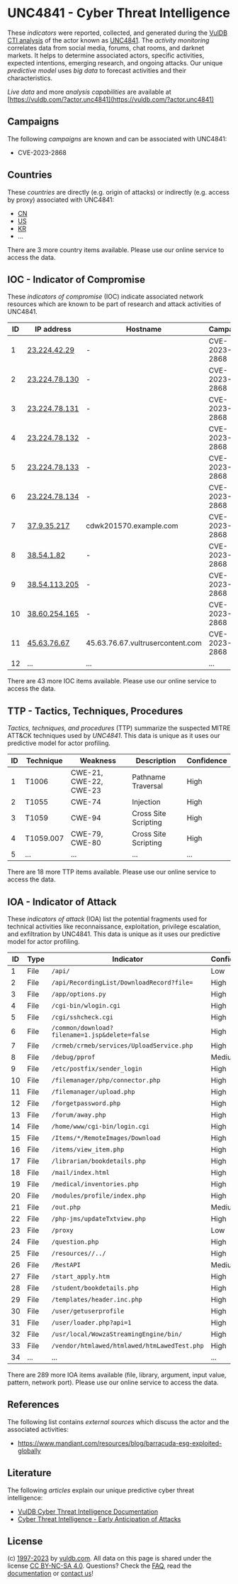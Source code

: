 # UNC4841 - Cyber Threat Intelligence

These _indicators_ were reported, collected, and generated during the [VulDB CTI analysis](https://vuldb.com/?kb.cti) of the actor known as [UNC4841](https://vuldb.com/?actor.unc4841). The _activity monitoring_ correlates data from social media, forums, chat rooms, and darknet markets. It helps to determine associated actors, specific activities, expected intentions, emerging research, and ongoing attacks. Our unique _predictive model_ uses _big data_ to forecast activities and their characteristics.

_Live data_ and more _analysis capabilities_ are available at [https://vuldb.com/?actor.unc4841](https://vuldb.com/?actor.unc4841)

## Campaigns

The following _campaigns_ are known and can be associated with UNC4841:

* CVE-2023-2868

## Countries

These _countries_ are directly (e.g. origin of attacks) or indirectly (e.g. access by proxy) associated with UNC4841:

* [CN](https://vuldb.com/?country.cn)
* [US](https://vuldb.com/?country.us)
* [KR](https://vuldb.com/?country.kr)
* ...

There are 3 more country items available. Please use our online service to access the data.

## IOC - Indicator of Compromise

These _indicators of compromise_ (IOC) indicate associated network resources which are known to be part of research and attack activities of UNC4841.

ID | IP address | Hostname | Campaign | Confidence
-- | ---------- | -------- | -------- | ----------
1 | [23.224.42.29](https://vuldb.com/?ip.23.224.42.29) | - | CVE-2023-2868 | High
2 | [23.224.78.130](https://vuldb.com/?ip.23.224.78.130) | - | CVE-2023-2868 | High
3 | [23.224.78.131](https://vuldb.com/?ip.23.224.78.131) | - | CVE-2023-2868 | High
4 | [23.224.78.132](https://vuldb.com/?ip.23.224.78.132) | - | CVE-2023-2868 | High
5 | [23.224.78.133](https://vuldb.com/?ip.23.224.78.133) | - | CVE-2023-2868 | High
6 | [23.224.78.134](https://vuldb.com/?ip.23.224.78.134) | - | CVE-2023-2868 | High
7 | [37.9.35.217](https://vuldb.com/?ip.37.9.35.217) | cdwk201570.example.com | CVE-2023-2868 | High
8 | [38.54.1.82](https://vuldb.com/?ip.38.54.1.82) | - | CVE-2023-2868 | High
9 | [38.54.113.205](https://vuldb.com/?ip.38.54.113.205) | - | CVE-2023-2868 | High
10 | [38.60.254.165](https://vuldb.com/?ip.38.60.254.165) | - | CVE-2023-2868 | High
11 | [45.63.76.67](https://vuldb.com/?ip.45.63.76.67) | 45.63.76.67.vultrusercontent.com | CVE-2023-2868 | High
12 | ... | ... | ... | ...

There are 43 more IOC items available. Please use our online service to access the data.

## TTP - Tactics, Techniques, Procedures

_Tactics, techniques, and procedures_ (TTP) summarize the suspected MITRE ATT&CK techniques used by _UNC4841_. This data is unique as it uses our predictive model for actor profiling.

ID | Technique | Weakness | Description | Confidence
-- | --------- | -------- | ----------- | ----------
1 | T1006 | CWE-21, CWE-22, CWE-23 | Pathname Traversal | High
2 | T1055 | CWE-74 | Injection | High
3 | T1059 | CWE-94 | Cross Site Scripting | High
4 | T1059.007 | CWE-79, CWE-80 | Cross Site Scripting | High
5 | ... | ... | ... | ...

There are 18 more TTP items available. Please use our online service to access the data.

## IOA - Indicator of Attack

These _indicators of attack_ (IOA) list the potential fragments used for technical activities like reconnaissance, exploitation, privilege escalation, and exfiltration by UNC4841. This data is unique as it uses our predictive model for actor profiling.

ID | Type | Indicator | Confidence
-- | ---- | --------- | ----------
1 | File | `/api/` | Low
2 | File | `/api/RecordingList/DownloadRecord?file=` | High
3 | File | `/app/options.py` | High
4 | File | `/cgi-bin/wlogin.cgi` | High
5 | File | `/cgi/sshcheck.cgi` | High
6 | File | `/common/download?filename=1.jsp&delete=false` | High
7 | File | `/crmeb/crmeb/services/UploadService.php` | High
8 | File | `/debug/pprof` | Medium
9 | File | `/etc/postfix/sender_login` | High
10 | File | `/filemanager/php/connector.php` | High
11 | File | `/filemanager/upload.php` | High
12 | File | `/forgetpassword.php` | High
13 | File | `/forum/away.php` | High
14 | File | `/home/www/cgi-bin/login.cgi` | High
15 | File | `/Items/*/RemoteImages/Download` | High
16 | File | `/items/view_item.php` | High
17 | File | `/librarian/bookdetails.php` | High
18 | File | `/mail/index.html` | High
19 | File | `/medical/inventories.php` | High
20 | File | `/modules/profile/index.php` | High
21 | File | `/out.php` | Medium
22 | File | `/php-jms/updateTxtview.php` | High
23 | File | `/proxy` | Low
24 | File | `/question.php` | High
25 | File | `/resources//../` | High
26 | File | `/RestAPI` | Medium
27 | File | `/start_apply.htm` | High
28 | File | `/student/bookdetails.php` | High
29 | File | `/templates/header.inc.php` | High
30 | File | `/user/getuserprofile` | High
31 | File | `/user/loader.php?api=1` | High
32 | File | `/usr/local/WowzaStreamingEngine/bin/` | High
33 | File | `/vendor/htmlawed/htmlawed/htmLawedTest.php` | High
34 | ... | ... | ...

There are 289 more IOA items available (file, library, argument, input value, pattern, network port). Please use our online service to access the data.

## References

The following list contains _external sources_ which discuss the actor and the associated activities:

* https://www.mandiant.com/resources/blog/barracuda-esg-exploited-globally

## Literature

The following _articles_ explain our unique predictive cyber threat intelligence:

* [VulDB Cyber Threat Intelligence Documentation](https://vuldb.com/?kb.cti)
* [Cyber Threat Intelligence - Early Anticipation of Attacks](https://www.scip.ch/en/?labs.20201022)

## License

(c) [1997-2023](https://vuldb.com/?kb.changelog) by [vuldb.com](https://vuldb.com/?kb.about). All data on this page is shared under the license [CC BY-NC-SA 4.0](https://creativecommons.org/licenses/by-nc-sa/4.0/). Questions? Check the [FAQ](https://vuldb.com/?kb.faq), read the [documentation](https://vuldb.com/?kb) or [contact us](https://vuldb.com/?contact)!
